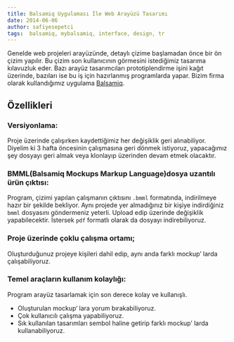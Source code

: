 ```yaml
---
title: Balsamiq Uygulaması İle Web Arayüzü Tasarımı
date: 2014-06-06
author: safiyesepetci
tags:  balsamiq, mybalsamiq, interface, design, tr
---
```

Genelde web projeleri arayüzünde, detaylı çizime başlamadan önce bir ön çizim yapılır. Bu çizim son kullanıcının görmesini istediğimiz tasarıma kılavuzluk eder. Bazı arayüz tasarımcıları prototiplendirme işini kağıt üzerinde, bazıları ise bu iş için hazırlanmış programlarda yapar. Bizim firma olarak kullandığımız uygulama [Balsamiq](http://www.mybalsamiq.com).

## Özellikleri

### Versiyonlama:

Proje üzerinde çalışırken kaydettiğimiz her değişiklik geri alınabiliyor. Diyelim ki 3 hafta öncesinin çalışmasına geri dönmek istiyoruz, yapacağımız şey dosyayı geri almak veya klonlayıp üzerinden devam etmek olacaktır.

### BMML(Balsamiq Mockups Markup Language)dosya uzantılı ürün çıktısı:

Program, çizimi yapılan çalışmanın çıktısını `.bmml` formatında, indirilmeye hazır bir şekilde bekliyor. Aynı projede yer almadığınız bir kişiye indirdiğiniz `bmml` dosyasını göndermeniz yeterli. Upload edip üzerinde değişiklik yapabilecektir. İstersek `pdf` formatlı olarak da dosyayı indirebiliyoruz.

### Proje üzerinde çoklu çalışma ortamı;

Oluşturduğunuz projeye kişileri dahil edip, aynı anda farklı mockup’ larda çalışabiliyoruz.

### Temel araçların kullanım kolaylığı:

Program arayüz tasarlamak için son derece kolay ve kullanışlı.

- Oluşturulan mockup‘ lara yorum bırakabiliyoruz.
- Çok kullanıcılı çalışma yapabiliyoruz.
- Sık kullanılan tasarımları sembol haline getirip farklı mockup’ larda kullanabiliyoruz.

